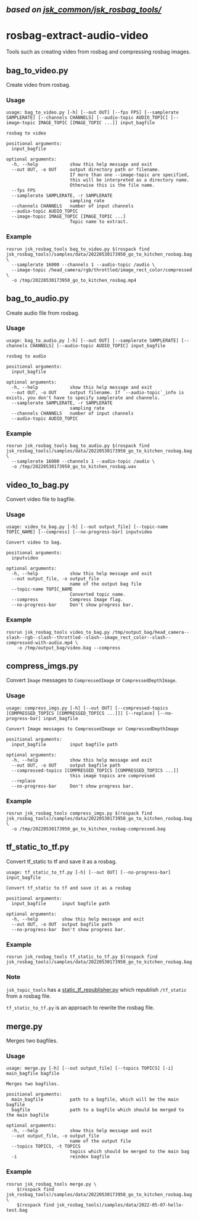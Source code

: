 ## *based on [jsk_common/jsk_rosbag_tools/](https://github.com/jsk-ros-pkg/jsk_common/tree/master/jsk_rosbag_tools)*

# rosbag-extract-audio-video

Tools such as creating video from rosbag and compressing rosbag images.

## bag_to_video.py

Create video from rosbag.

### Usage

```
usage: bag_to_video.py [-h] [--out OUT] [--fps FPS] [--samplerate SAMPLERATE] [--channels CHANNELS] [--audio-topic AUDIO_TOPIC] [--image-topic IMAGE_TOPIC [IMAGE_TOPIC ...]] input_bagfile

rosbag to video

positional arguments:
  input_bagfile

optional arguments:
  -h, --help            show this help message and exit
  --out OUT, -o OUT     output directory path or filename.
                        If more than one --image-topic are specified,
                        this will be interpreted as a directory name.
                        Otherwise this is the file name.
  --fps FPS
  --samplerate SAMPLERATE, -r SAMPLERATE
                        sampling rate
  --channels CHANNELS   number of input channels
  --audio-topic AUDIO_TOPIC
  --image-topic IMAGE_TOPIC [IMAGE_TOPIC ...]
                        Topic name to extract.
```

### Example

```
rosrun jsk_rosbag_tools bag_to_video.py $(rospack find jsk_rosbag_tools)/samples/data/20220530173950_go_to_kitchen_rosbag.bag \
  --samplerate 16000 --channels 1 --audio-topic /audio \
  --image-topic /head_camera/rgb/throttled/image_rect_color/compressed \
  -o /tmp/20220530173950_go_to_kitchen_rosbag.mp4
```

## bag_to_audio.py

Create audio file from rosbag.

### Usage

```
usage: bag_to_audio.py [-h] [--out OUT] [--samplerate SAMPLERATE] [--channels CHANNELS] [--audio-topic AUDIO_TOPIC] input_bagfile

rosbag to audio

positional arguments:
  input_bagfile

optional arguments:
  -h, --help            show this help message and exit
  --out OUT, -o OUT     output filename. If `--audio-topic`_info is exists, you don't have to specify samplerate and channels.
  --samplerate SAMPLERATE, -r SAMPLERATE
                        sampling rate
  --channels CHANNELS   number of input channels
  --audio-topic AUDIO_TOPIC
```

### Example

```
rosrun jsk_rosbag_tools bag_to_audio.py $(rospack find jsk_rosbag_tools)/samples/data/20220530173950_go_to_kitchen_rosbag.bag \
  --samplerate 16000 --channels 1 --audio-topic /audio \
  -o /tmp/20220530173950_go_to_kitchen_rosbag.wav
```

## video_to_bag.py

Convert video file to bagfile.

### Usage

```
usage: video_to_bag.py [-h] [--out output_file] [--topic-name TOPIC_NAME] [--compress] [--no-progress-bar] inputvideo

Convert video to bag.

positional arguments:
  inputvideo

optional arguments:
  -h, --help            show this help message and exit
  --out output_file, -o output_file
                        name of the output bag file
  --topic-name TOPIC_NAME
                        Converted topic name.
  --compress            Compress Image flag.
  --no-progress-bar     Don't show progress bar.
```

### Example

```
rosrun jsk_rosbag_tools video_to_bag.py /tmp/output_bag/head_camera--slash--rgb--slash--throttled--slash--image_rect_color--slash--compressed-with-audio.mp4 \
    -o /tmp/output_bag/video.bag --compress
```

## compress_imgs.py

Convert `Image` messages to `CompressedImage` or `CompressedDepthImage`.

### Usage

```
usage: compress_imgs.py [-h] [--out OUT] [--compressed-topics [COMPRESSED_TOPICS [COMPRESSED_TOPICS ...]]] [--replace] [--no-progress-bar] input_bagfile

Convert Image messages to CompressedImage or CompressedDepthImage

positional arguments:
  input_bagfile         input bagfile path

optional arguments:
  -h, --help            show this help message and exit
  --out OUT, -o OUT     output bagfile path
  --compressed-topics [COMPRESSED_TOPICS [COMPRESSED_TOPICS ...]]
                        this image topics are compressed
  --replace
  --no-progress-bar     Don't show progress bar.
```

### Example

```
rosrun jsk_rosbag_tools compress_imgs.py $(rospack find jsk_rosbag_tools)/samples/data/20220530173950_go_to_kitchen_rosbag.bag \
  -o /tmp/20220530173950_go_to_kitchen_rosbag-compressed.bag
```

## tf_static_to_tf.py

Convert tf_static to tf and save it as a rosbag.

```
usage: tf_static_to_tf.py [-h] [--out OUT] [--no-progress-bar] input_bagfile

Convert tf_static to tf and save it as a rosbag

positional arguments:
  input_bagfile      input bagfile path

optional arguments:
  -h, --help         show this help message and exit
  --out OUT, -o OUT  output bagfile path
  --no-progress-bar  Don't show progress bar.
```

### Example

```
rosrun jsk_rosbag_tools tf_static_to_tf.py $(rospack find jsk_rosbag_tools)/samples/data/20220530173950_go_to_kitchen_rosbag.bag
```

### Note

`jsk_topic_tools` has a [static_tf_republisher.py](https://jsk-docs.readthedocs.io/projects/jsk_common/en/latest/jsk_topic_tools/scripts/static_tf_republisher.html) which republish `/tf_static` from a rosbag file.

`tf_static_to_tf.py` is an approach to rewrite the rosbag file.

## merge.py

Merges two bagfiles.

### Usage

```
usage: merge.py [-h] [--out output_file] [--topics TOPICS] [-i] main_bagfile bagfile

Merges two bagfiles.

positional arguments:
  main_bagfile          path to a bagfile, which will be the main bagfile
  bagfile               path to a bagfile which should be merged to the main bagfile

optional arguments:
  -h, --help            show this help message and exit
  --out output_file, -o output_file
                        name of the output file
  --topics TOPICS, -t TOPICS
                        topics which should be merged to the main bag
  -i                    reindex bagfile
```

### Example

```
rosrun jsk_rosbag_tools merge.py \
    $(rospack find jsk_rosbag_tools)/samples/data/20220530173950_go_to_kitchen_rosbag.bag \
    $(rospack find jsk_rosbag_tools)/samples/data/2022-05-07-hello-test.bag
```
